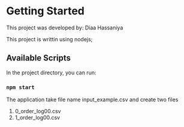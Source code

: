 # Getting Started
This project was developed by: Diaa Hassaniya

This project is writtin using nodejs;

## Available Scripts

In the project directory, you can run:

### `npm start`

The application take file name input_example.csv and create two files 
1. 0_order_log00.csv
2. 1_order_log00.csv